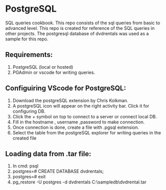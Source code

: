 # PostgreSQL
SQL queries cookbook.
This repo consists of the sql queries from basic to advanced level. This repo is created for reference of the SQL queries in other projects.
The postgresql database of dvdrentals was used as a sample for this repo.

## Requirements:
1. PostgreSQL (local or hosted)
2. PGAdmin or vscode for writing queries.

## Configuiring VScode for PostgreSQL:
1. Download the postgreSQL extension by Chris Kolkman.
2. A postgreSQL icon will appear on the right activity bar. Click it for configuring DB.
3. Click the + symbol on top to connect to a server or connect local DB.
4. Fill in the hostname , username ,password to make connection.
5. Once connection is done, create a file with .pgsql extension.
6. Select the table from the postgreSQL explorer for writing queries in the created file

## Loading data from .tar file:
1. In cmd: psql
2. postgres=# CREATE DATABASE dvdrentals;
3. postgres=# exit
4. pg_restore -U postgres -d dvdrentals C:\sampledb\dvdrental.tar

